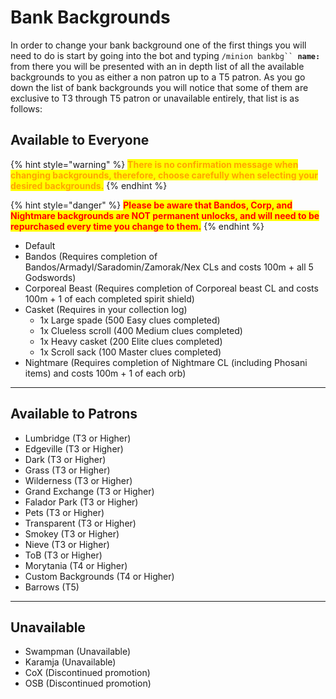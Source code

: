 # Bank Backgrounds

In order to change your bank background one of the first things you will need to do is start by going into the bot and typing `/minion bankbg`` `**`name:`** from there you will be presented with an in depth list of all the available backgrounds to you as either a non patron up to a T5 patron.  As you go down the list of bank backgrounds you will notice that some of them are exclusive to T3 through T5 patron or unavailable entirely, that list is as follows:

## Available to Everyone

{% hint style="warning" %}
<mark style="color:orange;">**There is no confirmation message when changing backgrounds, therefore, choose carefully when selecting your desired backgrounds.**</mark>
{% endhint %}

{% hint style="danger" %}
<mark style="color:red;">**Please be aware that Bandos, Corp, and Nightmare backgrounds are NOT permanent unlocks, and will need to be repurchased every time you change to them.**</mark>
{% endhint %}

* Default&#x20;
* Bandos (Requires completion of Bandos/Armadyl/Saradomin/Zamorak/Nex CLs and costs 100m + all 5 Godswords)
* Corporeal Beast (Requires completion of Corporeal beast CL and costs 100m + 1 of each completed spirit shield)
* Casket (Requires in your collection log)
  * 1x Large spade (500 Easy clues completed)
  * 1x Clueless scroll (400 Medium clues completed)
  * 1x Heavy casket (200 Elite clues completed)
  * 1x Scroll sack (100 Master clues completed)
* Nightmare (Requires completion of Nightmare CL (including Phosani items) and costs 100m + 1 of each orb)

***

## Available to Patrons

* Lumbridge (T3 or Higher)
* Edgeville (T3 or Higher)
* Dark (T3 or Higher)
* Grass (T3 or Higher)
* Wilderness (T3 or Higher)
* Grand Exchange (T3 or Higher)
* Falador Park (T3 or Higher)
* Pets (T3 or Higher)
* Transparent (T3 or Higher)
* Smokey (T3 or Higher)
* Nieve (T3 or Higher)
* ToB (T3 or Higher)
* Morytania (T4 or Higher)
* Custom Backgrounds (T4 or Higher)
* Barrows (T5)

***

## Unavailable&#x20;

* Swampman (Unavailable)
* Karamja (Unavailable)
* CoX (Discontinued promotion)
* OSB (Discontinued promotion)

